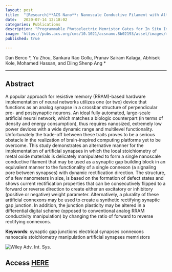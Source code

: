 ```yaml
---
layout: post
title:  "[Research]**ACS Nano**: Nanoscale Conductive Filament with Alternating Rectification as an Artificial Synapse Building Block"
date:   2020-07-14 12:18:02
categories: Publications
description: "Programmable Photoelectric Memristor Gates for In Situ Image Compression"
image: 'https://pubs.acs.org/cms/10.1021/acsnano.8b02193/asset/images/medium/nn-2018-02193t_0008.gif'
published: true

---
```


Dan Berco \*, Yu Zhou, Sankara Rao Gollu, Pranav Sairam Kalaga, Abhisek Kole, Mohamed Hassan, and Diing Shenp Ang \*

---

## Abstract

A popular approach for resistive memory (RRAM)-based hardware implementation of neural networks utilizes one (or two) device that functions as an analog synapse in a crossbar structure of perpendicular pre- and postsynaptic neurons. An ideal fully automated, large-scale artificial neural network, which matches a biologic counterpart (in terms of density and energy consumption), thus requires nanosized, extremely low power devices with a wide dynamic range and multilevel functionality. Unfortunately the trade-off between these traits proves to be a serious obstacle in the realization of brain-inspired computing platforms yet to be overcome. This study demonstrates an alternative manner for the implementation of artificial synapses in which the local stoichiometry of metal oxide materials is delicately manipulated to form a single nanoscale conductive filament that may be used as a synaptic gap building block in an equivalent manner to the functionality of a single connexon (a signaling pore between synapses) with dynamic rectification direction. The structure, of a few nanometers in size, is based on the formation of defect states and shows current rectification properties that can be consecutively flipped to a forward or reverse direction to create either an excitatory or inhibitory (positive or negative) weight parameter. Alternatively, a plurality of these artificial connexons may be used to create a synthetic rectifying synaptic gap junction. In addition, the junction plasticity may be altered in a differential digital scheme (opposed to conventional analog RRAM conductivity manipulation) by changing the ratio of forward to reverse rectifying connexons.

**Keywords**: synaptic gap junctions electrical synapses connexons nanoscale stoichiometry manipulation artificial synapses memristors

![Wiley Adv. Int. Sys.](https://pubs.acs.org/cms/10.1021/ancac3/asset/title.png)

## Access [HERE](https://pubs.acs.org/doi/10.1021/acsnano.8b02193)
